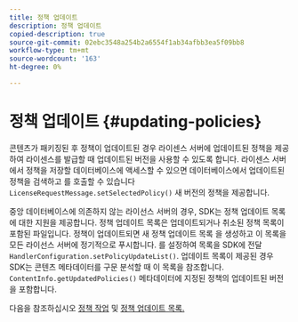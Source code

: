 ```yaml
---
title: 정책 업데이트
description: 정책 업데이트
copied-description: true
source-git-commit: 02ebc3548a254b2a6554f1ab34afbb3ea5f09bb8
workflow-type: tm+mt
source-wordcount: '163'
ht-degree: 0%

---
```


# 정책 업데이트 {#updating-policies}

콘텐츠가 패키징된 후 정책이 업데이트된 경우 라이센스 서버에 업데이트된 정책을 제공하여 라이센스를 발급할 때 업데이트된 버전을 사용할 수 있도록 합니다. 라이센스 서버에서 정책을 저장할 데이터베이스에 액세스할 수 있으면 데이터베이스에서 업데이트된 정책을 검색하고 를 호출할 수 있습니다 `LicenseRequestMessage.setSelectedPolicy()` 새 버전의 정책을 제공합니다.

중앙 데이터베이스에 의존하지 않는 라이선스 서버의 경우, SDK는 정책 업데이트 목록에 대한 지원을 제공합니다. 정책 업데이트 목록은 업데이트되거나 취소된 정책 목록이 포함된 파일입니다. 정책이 업데이트되면 새 정책 업데이트 목록 을 생성하고 이 목록을 모든 라이선스 서버에 정기적으로 푸시합니다. 를 설정하여 목록을 SDK에 전달 `HandlerConfiguration.setPolicyUpdateList()`. 업데이트 목록이 제공된 경우 SDK는 콘텐츠 메타데이터를 구문 분석할 때 이 목록을 참조합니다. `ContentInfo.getUpdatedPolicies()` 메타데이터에 지정된 정책의 업데이트된 버전을 포함합니다.

다음을 참조하십시오 [정책 작업](../../../aaxs-protecting-content/content-working-with-policies/content-working-with-policies-overview.md) 및 [정책 업데이트 목록.](/help/digital-rights-management/protecting-content/working-policies-overview/policy-update-lists/working-with-policy-update-lists.md)
